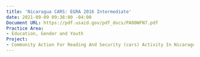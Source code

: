 ```yaml
---
title: 'Nicaragua CARS: EGRA 2016 Intermediate'
date: 2021-09-09 09:38:00 -04:00
Document URL: https://pdf.usaid.gov/pdf_docs/PA00WFN7.pdf
Practice Area:
- Education, Gender and Youth
Project:
- Community Action For Reading And Security (cars) Activity In Nicaragua
---
```


